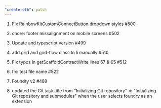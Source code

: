 ```yaml
---
"create-eth": patch
---
```


1. Fix RainbowKitCustomConnectButton dropdown styles #500

2. chore: footer missalignment on mobile screens #502

3. Update and typescript version #499

4. add grid and grid-flow class to li manually #510

5. Fix typos in getScaffoldContractWrite lines 57 & 65 #512

6. fix: test file name #522

7. Foundry v2 #489

8. updated the Git task title from "Initializing Git repository" => "Initializing Git repository and submodules" when the user selects foundry as an extension
